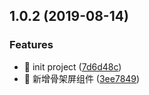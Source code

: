 ## 1.0.2 (2019-08-14)


### Features

* 🎸 init project ([7d6d48c](https://github.com/lentoo/taro-skeleton/commit/7d6d48c))
* 🎸 新增骨架屏组件 ([3ee7849](https://github.com/lentoo/taro-skeleton/commit/3ee7849))



